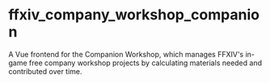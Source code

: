 # ffxiv_company_workshop_companion
A Vue frontend for the Companion Workshop, which manages FFXIV's in-game free company workshop projects by calculating materials needed and contributed over time.
